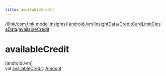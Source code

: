 ```yaml
---
title: availableCredit
---
```

//[link](../../../../index.html)/[com.tink.model.insights](../../index.html)/[[androidJvm]InsightData](../index.html)/[CreditCardLimitCloseData](index.html)/[availableCredit](available-credit.html)



# availableCredit



[androidJvm]\
val [availableCredit](available-credit.html): [Amount](../../../com.tink.model.misc/[android-jvm]-amount/index.html)





